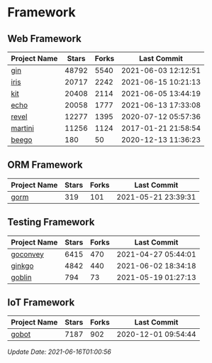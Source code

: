 # Framework

## Web Framework
| Project Name | Stars | Forks | Last Commit |
| ------------ | ----- | ----- | ----------- |
| [gin](https://github.com/gin-gonic/gin) | 48792 | 5540 | 2021-06-03 12:12:51 |
| [iris](https://github.com/kataras/iris) | 20717 | 2242 | 2021-06-15 10:21:13 |
| [kit](https://github.com/go-kit/kit) | 20408 | 2114 | 2021-06-05 13:44:19 |
| [echo](https://github.com/labstack/echo) | 20058 | 1777 | 2021-06-13 17:33:08 |
| [revel](https://github.com/revel/revel) | 12277 | 1395 | 2020-07-12 05:57:36 |
| [martini](https://github.com/go-martini/martini) | 11256 | 1124 | 2017-01-21 21:58:54 |
| [beego](https://github.com/astaxie/beego) | 180 | 50 | 2020-12-13 11:36:23 |

## ORM Framework
| Project Name | Stars | Forks | Last Commit |
| ------------ | ----- | ----- | ----------- |
| [gorm](https://github.com/jinzhu/gorm) | 319 | 101 | 2021-05-21 23:39:31 |

## Testing Framework
| Project Name | Stars | Forks | Last Commit |
| ------------ | ----- | ----- | ----------- |
| [goconvey](https://github.com/smartystreets/goconvey) | 6415 | 470 | 2021-04-27 05:44:01 |
| [ginkgo](https://github.com/onsi/ginkgo) | 4842 | 440 | 2021-06-02 18:34:18 |
| [goblin](https://github.com/franela/goblin) | 794 | 73 | 2021-05-19 01:27:13 |

## IoT Framework
| Project Name | Stars | Forks | Last Commit |
| ------------ | ----- | ----- | ----------- |
| [gobot](https://github.com/hybridgroup/gobot) | 7187 | 902 | 2020-12-01 09:54:44 |

*Update Date: 2021-06-16T01:00:56*
